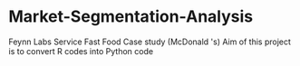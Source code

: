 # Market-Segmentation-Analysis
Feynn Labs Service Fast Food Case study (McDonald 's)
Aim of this project is to convert R codes into Python code 
